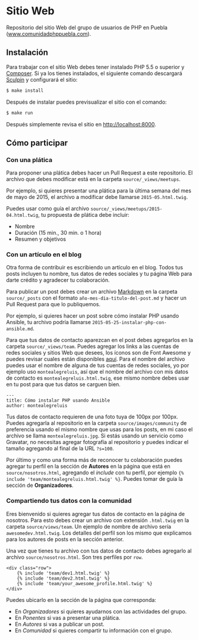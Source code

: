 # Sitio Web

Repositorio del sitio Web del grupo de usuarios de PHP en Puebla
(www.comunidadphppuebla.com).

## Instalación

Para trabajar con el sitio Web debes tener instalado PHP 5.5 o
superior y [Composer][3]. Si ya los tienes instalados, el siguiente
comando descargará [Sculpin][1] y configurará el sitio:

```bash
$ make install
```

Después de instalar puedes previsualizar el sitio con el comando:

```bash
$ make run
```

Después simplemente revisa el sitio en [http://localhost:8000][2].

## Cómo participar

### Con una plática

Para proponer una plática debes hacer un Pull Request a este
repositorio. El archivo que debes modificar está en la carpeta
`source/_views/meetups`.

Por ejemplo, si quieres presentar una plática para la última
semana del mes de mayo de 2015, el archivo a modificar debe
llamarse `2015-05.html.twig`.

Puedes usar como guía el archivo
`source/_views/meetups/2015-04.html.twig`, tu propuesta de plática
debe incluir:

* Nombre
* Duración (15 min., 30 min. o 1 hora)
* Resumen y objetivos

### Con un artículo en el blog

Otra forma de contribuir es escribiendo un artículo en el blog.
Todos tus posts incluyen tu nombre, tus datos de redes sociales
y tu página Web para darte crédito y agradecer tu colaboración.

Para publicar un post debes crear un archivo [Markdown][4] en la
carpeta `source/_posts` con el formato
`año-mes-dia-titulo-del-post.md` y hacer un Pull Request para que
lo publiquemos.

Por ejemplo, si quieres hacer un post sobre cómo instalar PHP
usando Ansible, tu archivo podría llamarse
`2015-05-25-instalar-php-con-ansible.md`.

Para que tus datos de contacto aparezcan en el post debes
agregarlos en la carpeta `source/_views/team`. Puedes agregar los
links a las cuentas de redes sociales y sitios Web que desees, los
íconos son de Font Awesome y puedes revisar cuales están disponibles
[aquí][5]. Para el nombre del archivo puedes usar el nombre de
alguna de tus cuentas de redes sociales, yo por ejemplo uso
`montealegreluis`, así que el nombre del archivo con mis datos de
contacto es `montealegreluis.html.twig`, ese mismo nombre debes usar
en tu post para que tus datos se carguen bien.

```
---
title: Cómo instalar PHP usando Ansible
author: montealegreluis
```

Tus datos de contacto requieren de una foto tuya de 100px por 100px.
Puedes agregarla al repositorio en la carpeta `source/images/community`
de preferencia usando el mismo nombre que usas para los posts, en mi
caso el archivo se llama `montealegreluis.jpg`. Si estás usando un
servicio como Gravatar, no necesitas agregar fotografía al repositorio
y puedes indicar el tamaño agregando al final de la URL `?s=100`.

Por último y como una forma más de reconocer tu colaboración puedes
agregar tu perfil en la sección de **Autores** en la página que está en
`source/nosotros.html`, agregando el *include* con tu perfil, por ejemplo
`{% include 'team/montealegreluis.html.twig' %}`. Puedes tomar de guía
la sección de **Organizadores**.

### Compartiendo tus datos con la comunidad

Eres bienvenido si quieres agregar tus datos de contacto en la
página de nosotros. Para esto debes crear un archivo con extensión
`.html.twig` en la carpeta `source/views/team`. Un ejemplo de
nombre de archivo sería `awesomedev.html.twig`. Los detalles del perfil
son los mismo que explicamos para los autores de posts en la sección
anterior.

Una vez que tienes tu archivo con tus datos de contacto debes
agregarlo al archivo `source/nosotros.html`. Son tres perfiles por
`row`.

```twig
<div class="row">
    {% include 'team/dev1.html.twig' %}
    {% include 'team/dev2.html.twig' %}
    {% include 'team/your_awesome_profile.html.twig' %}
</div>
```

Puedes ubicarlo en la sección de la página que corresponda:

* En *Organizadores* si quieres ayudarnos con las actividades del grupo.
* En *Ponentes* si vas a presentar una plática.
* En *Autores* si vas a publicar un post.
* En *Comunidad* si quieres compartir tu información con el grupo.

[1]: https://sculpin.io
[2]: http://localhost:8000/
[3]: https://getcomposer.org/doc/00-intro.md
[4]: https://guides.github.com/features/mastering-markdown/
[5]: http://fortawesome.github.io/Font-Awesome/icons/#brand

